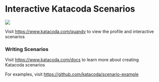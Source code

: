 # Interactive Katacoda Scenarios

[![](http://shields.katacoda.com/katacoda/quandv/count.svg)](https://www.katacoda.com/quandv "Get your profile on Katacoda.com")

Visit https://www.katacoda.com/quandv to view the profile and interactive scenarios

### Writing Scenarios
Visit https://www.katacoda.com/docs to learn more about creating Katacoda scenarios

For examples, visit https://github.com/katacoda/scenario-example
